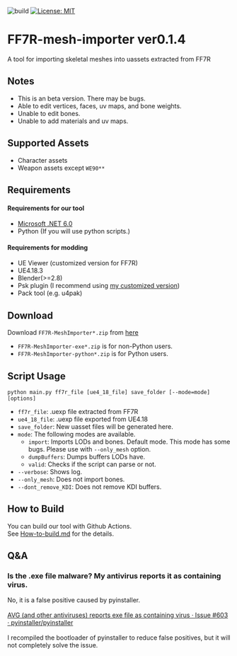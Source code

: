![build](https://github.com/matyalatte/FF7R-mesh-importer/actions/workflows/build.yml/badge.svg)
[![License: MIT](https://img.shields.io/badge/License-MIT-yellow.svg)](https://opensource.org/licenses/MIT)

# FF7R-mesh-importer ver0.1.4
A tool for importing skeletal meshes into uassets extracted from FF7R

## Notes

- This is an beta version. There may be bugs.
- Able to edit vertices, faces, uv maps, and bone weights.
- Unable to edit bones.
- Unable to add materials and uv maps.

## Supported Assets

- Character assets
- Weapon assets except `WE90**`

## Requirements

#### Requirements for our tool
- [Microsoft .NET 6.0](https://dotnet.microsoft.com/en-us/download/dotnet/6.0/runtime)
- Python (If you will use python scripts.)

#### Requirements for modding
- UE Viewer (customized version for FF7R)
- UE4.18.3
- Blender(>=2.8)
- Psk plugin (I recommend using [my customized version](https://github.com/matyalatte/blender3d_import_psk_psa))
- Pack tool (e.g. u4pak)

## Download
Download `FF7R-MeshImporter*.zip` from [here](https://github.com/matyalatte/FF7R-mesh-importer/releases)

- `FF7R-MeshImporter-exe*.zip` is for non-Python users.
- `FF7R-MeshImporter-python*.zip` is for Python users.

## Script Usage

```
python main.py ff7r_file [ue4_18_file] save_folder [--mode=mode] [options]
```

- `ff7r_file`: .uexp file extracted from FF7R
- `ue4_18_file`: .uexp file exported from UE4.18
- `save_folder`: New uasset files will be generated here.
- `mode`: The following modes are available.
   - `import`: Imports LODs and bones. Default mode. This mode has some bugs. Please use with `--only_mesh` option.
   - `dumpBuffers`: Dumps buffers LODs have.
   - `valid`: Checks if the script can parse or not.
- `--verbose`: Shows log.
- `--only_mesh`: Does not import bones.
- `--dont_remove_KDI`: Does not remove KDI buffers.

## How to Build
You can build our tool with Github Actions.<br>
See [How-to-build.md](How-to-build.md) for the details.<br>

## Q&A

### Is the .exe file malware? My antivirus reports it as containing virus.
No, it is a false positive caused by pyinstaller.<br>
<br>
[AVG (and other antiviruses) reports exe file as containing virus · Issue #603 · pyinstaller/pyinstaller](https://github.com/pyinstaller/pyinstaller/issues/603)<br>
<br>
I recompiled the bootloader of pyinstaller to reduce false positives, but it will not completely solve the issue.<br>
<br>
